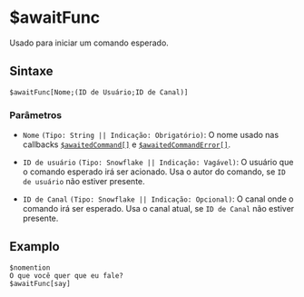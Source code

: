 # $awaitFunc
Usado para iniciar um comando esperado.
## Sintaxe 
```
$awaitFunc[Nome;(ID de Usuário;ID de Canal)]
```

### Parâmetros 
- `Nome` `(Tipo: String || Indicação: Obrigatório)`: O nome usado nas callbacks [`$awaitedCommand[]`](../callbacks/awaitedCommand.md) e [`$awaitedCommandError[]`](../callbacks/awaitedCommandError.md).
  
- `ID de usuário` `(Tipo: Snowflake || Indicação: Vagável)`: O usuário que o comando esperado irá ser acionado. Usa o autor do comando, se `ID de usuário` não estiver presente.
  
- `ID de Canal` `(Tipo: Snowflake || Indicação: Opcional)`: O canal onde o comando irá ser esperado. Usa o canal atual, se `ID de Canal` não estiver presente.

## Examplo
```
$nomention
O que você quer que eu fale?
$awaitFunc[say]
```
